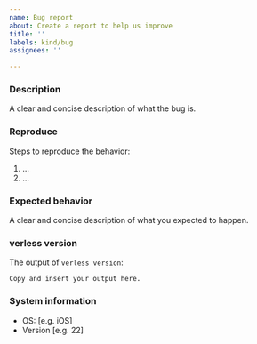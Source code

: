 ```yaml
---
name: Bug report
about: Create a report to help us improve
title: ''
labels: kind/bug
assignees: ''

---
```


### Description

A clear and concise description of what the bug is.

### Reproduce

Steps to reproduce the behavior:
1. ...
2. ...

### Expected behavior

A clear and concise description of what you expected to happen.

### verless version

The output of `verless version`:

```
Copy and insert your output here.
```

### System information

* OS: [e.g. iOS]
* Version [e.g. 22]
